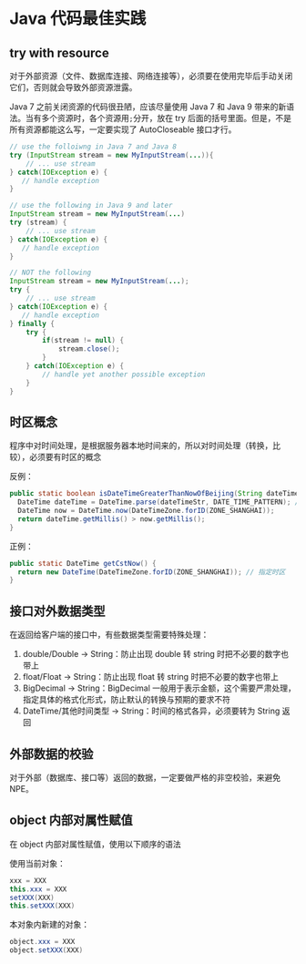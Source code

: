 # Java 代码最佳实践

## try with resource

对于外部资源（文件、数据库连接、网络连接等），必须要在使用完毕后手动关闭它们，否则就会导致外部资源泄露。

Java 7 之前关闭资源的代码很丑陋，应该尽量使用 Java 7 和 Java 9 带来的新语法。当有多个资源时，各个资源用`;`分开，放在 try 后面的括号里面。但是，不是所有资源都能这么写，一定要实现了 AutoCloseable 接口才行。

```java
// use the folloiwng in Java 7 and Java 8
try (InputStream stream = new MyInputStream(...)){
    // ... use stream
} catch(IOException e) {
   // handle exception
}

// use the following in Java 9 and later
InputStream stream = new MyInputStream(...)
try (stream) {
    // ... use stream
} catch(IOException e) {
   // handle exception
}

// NOT the following
InputStream stream = new MyInputStream(...);
try {
    // ... use stream
} catch(IOException e) {
   // handle exception
} finally {
    try {
        if(stream != null) {
            stream.close();
        }
    } catch(IOException e) {
        // handle yet another possible exception
    }
}
```

## 时区概念

程序中对时间处理，是根据服务器本地时间来的，所以对时间处理（转换，比较），必须要有时区的概念

反例：

```java
public static boolean isDateTimeGreaterThanNowOfBeijing(String dateTimeStr) {
  DateTime dateTime = DateTime.parse(dateTimeStr, DATE_TIME_PATTERN); // 转换时未指定时区，下面的比对会错误
  DateTime now = DateTime.now(DateTimeZone.forID(ZONE_SHANGHAI));
  return dateTime.getMillis() > now.getMillis();
}
```

正例：

```java
public static DateTime getCstNow() {
  return new DateTime(DateTimeZone.forID(ZONE_SHANGHAI)); // 指定时区
}
```

## 接口对外数据类型

在返回给客户端的接口中，有些数据类型需要特殊处理：

1. double/Double -> String：防止出现 double 转 string 时把不必要的数字也带上
2. float/Float -> String：防止出现 float 转 string 时把不必要的数字也带上
3. BigDecimal -> String：BigDecimal 一般用于表示金额，这个需要严肃处理，指定具体的格式化形式，防止默认的转换与预期的要求不符
4. DateTime/其他时间类型 -> String：时间的格式各异，必须要转为 String 返回

## 外部数据的校验

对于外部（数据库、接口等）返回的数据，一定要做严格的非空校验，来避免 NPE。

## object 内部对属性赋值

在 object 内部对属性赋值，使用以下顺序的语法

使用当前对象：

```java
xxx = XXX
this.xxx = XXX
setXXX(XXX)
this.setXXX(XXX)
```

本对象内新建的对象：

```java
object.xxx = XXX
object.setXXX(XXX)
```
